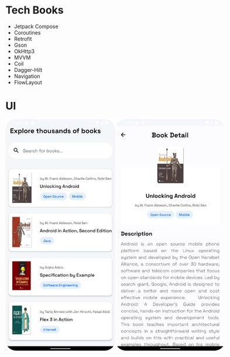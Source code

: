 # Tech Books

- Jetpack Compose
- Coroutines
- Retrofit
- Gson
- OkHttp3
- MVVM
- Coil
- Dagger-Hilt
- Navigation
- FlowLayout

# UI
<div style="display: flex;">
  <img src="https://raw.githubusercontent.com/erkindil/GithubRepositoryEdit/main/ba1.png" width="300">
    <img src="https://raw.githubusercontent.com/erkindil/GithubRepositoryEdit/main/ba2.png" width="300">
</div>
